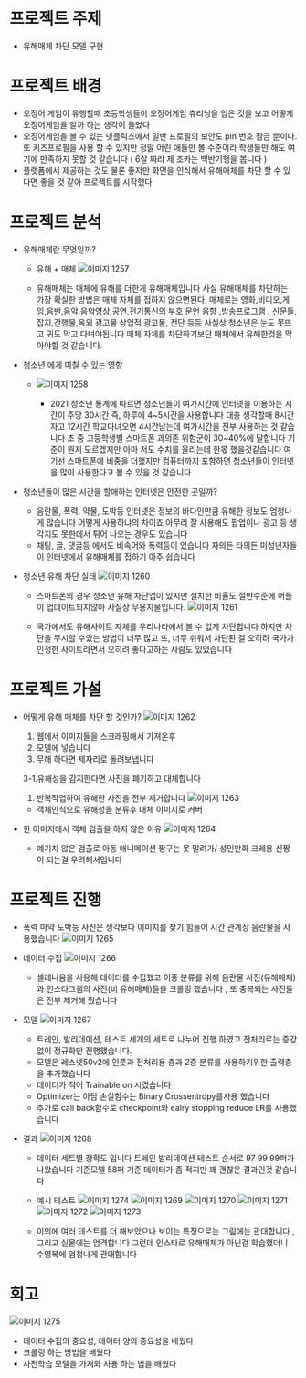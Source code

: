 # 프로젝트 주제

- 유해매체 차단 모델 구현

# 프로젝트 배경

- 오징어 게임이 유행할때 초등학생들이 오징어게임 츄리닝을 입은 것을 보고 어떻게 오징어게임을 알까 하는 생각이 들었다
- 오징어게임을 볼 수 있는 넷플릭스에서 일반 프로필의 보안도 pin 번호 잠금 뿐이다. 또 키즈프로필을 사용 할 수 있지만 정말 어린 애들만 볼 수준이라 학생들만 해도 여기에 만족하지 못할 것 같습니다 ( 6살 짜리 제 조카는 백반기행을 봅니다 )
- 플랫폼에서 제공하는 것도 물론 좋지만 화면을 인식해서 유해매체를 차단 할 수 있다면 좋을 것 같아 프로젝트를 시작했다

# 프로젝트 분석

- 유해매체란 무엇일까?
    - 유해 + 매체
        ![이미지 1257](https://user-images.githubusercontent.com/86823305/165061741-b6d3495c-aeb2-4c93-a8af-eb90875cf4ea.png)


        
        
    - 유해매체는 매체에 유해를 더한게 유해매체입니다 사실 유해매체를 차단하는 가장 확실한 방법은 매체 자체를 접하지 않으면된다, 매체로는 영화,비디오,게임,음반,음악,음악영상,공연,전기통신의 부호 문언 음향 ,방송프로그램 , 신문들,잡지,간행물,옥외 광고물 상업적 광고물, 전단 등등 사실상 청소년은 눈도 못뜨고 귀도 막고 다녀야됩니다 매체 자체를 차단하기보단 매체에서 유해한것을 막아야할 것 같습니다.
- 청소년 에게 미칠 수 있는 영향
  - ![이미지 1258](https://user-images.githubusercontent.com/86823305/165061534-eda42bb4-4c66-4921-9535-631edfc3c3c5.png)
    

    
    
    - 2021 청소년 통계에 따르면 청소년들이 여가시간에 인터넷을 이용하는 시간이 주당 30시간 즉, 하루에 4~5시간을 사용합니다 대충 생각할때 8시간 자고 12시간 학교다녀오면 4시간남는데 여가시간을 전부 사용하는 것 같습니다
    초 중 고등학생별 스마트폰 과의존 위험군이 30~40%에 달합니다 기준이 뭔지 모르겠지만 아마 저도 수치를 올리는데 한몫 했을것같습니다 여기선 스마트폰에 비중을 더했지만 컴퓨터까지 포함하면 청소년들이 인터넷을 많이 사용한다고 볼 수 있을 것 같습니다
- 청소년들이 많은 시간을 할애하는 인터넷은 안전한 곳일까?
    - 음란물, 폭력, 약물, 도박등 인터넷은 정보의 바다인만큼 유해한 정보도 엄청나게 많습니다 어떻게 사용하냐의 차이죠 아무리 잘 사용해도 팝업이나 광고 등 생각지도 못한데서 튀어 나오는 경우도 있습니다
    - 채팅, 글, 댓글등 에서도 비속어와 폭력등이 있습니다 자의든 타의든 미성년자들이 인터넷에서 유해매체를 접하기 아주 쉽습니다
- 청소년 유해 차단 실태
    ![이미지 1260](https://user-images.githubusercontent.com/86823305/165061812-35cfdd33-1082-4e1c-9759-8329d5cd533f.png)

   
    
    - 스마트폰의 경우 청소년 유해 차단앱이 있지만 설치한 비율도 절반수준에 어플이 업데이트되지않아 사실상 무용지물입니다.
    ![이미지 1261](https://user-images.githubusercontent.com/86823305/165061821-4bad1415-80ca-4770-a8c0-2800e371c556.png)

    
    
    - 국가에서도 유해사이트 자체를 우리나라에서 볼 수 없게 차단합니다 하지만 차단을 무시할 수있는 방법이 너무 많고 또, 너무 쉬워서 차단된 걸 오히려 국가가 인정한 사이트라면서 오히려 좋다고하는 사람도 있었습니다
    

# 프로젝트 가설

- 어떻게 유해 매체를 차단 할 것인가?
    ![이미지 1262](https://user-images.githubusercontent.com/86823305/165061852-6dac7da3-b381-40e6-b9aa-1a5abc3ccbf4.png)

    
    
    1. 웹에서 이미지들을 스크래핑해서 가져온후
    2. 모델에 넣습니다
    3. 무해 하다면 제자리로 돌려보냅니다
    
    3-1.유해성을 감지한다면 사진을 폐기하고 대체합니다
    
    1. 반복작업하여 유해한 사진을 전부 제거합니다
    ![이미지 1263](https://user-images.githubusercontent.com/86823305/165061866-5471ae73-43d4-4e1d-b58b-00f0b1ddb7d7.png)

    
    
    - 객체인식으로 유해성을 분류후 대체 이미지로 커버
- 한 이미지에서 객체 검출을 하지 않은 이유
    ![이미지 1264](https://user-images.githubusercontent.com/86823305/165061887-d9c3d27c-5d22-4ad4-af57-c4194fa4e375.png)

    
    
    - 예기치 않은 검출로 아동 애니메이션 짱구는 못 말려가/ 성인만화 크레용 신짱이 되는걸 우려해서입니다

# 프로젝트 진행

- 폭력 마약 도박등 사진은 생각보다 이미지를 찾기 힘들어 시간 관계상 음란물을 사용했습니다
![이미지 1265](https://user-images.githubusercontent.com/86823305/165061953-f7bc23fa-c235-47b6-81d6-0b0c7aca89b2.png)


- 데이터 수집
    ![이미지 1266](https://user-images.githubusercontent.com/86823305/165061969-885592c0-cb1e-4661-a3ea-6aab94743066.png)    
    
    - 셀레니움을 사용해 데이터를 수집했고 이중 분류를 위해 음란물 사진(유해매체)과 인스타그램의 사진(비 유해매체)들을 크롤링 했습니다 , 또 중복되는 사진들은 전부 제거해 줬습니다

- 모델
    ![이미지 1267](https://user-images.githubusercontent.com/86823305/165061996-875cb476-8136-4452-9d1c-8a7320102ad9.png)

    
    
    - 트레인, 발리데이션, 테스트 세개의 세트로 나누어 진행 하였고 전처리로는 증강없이 정규화만 진행했습니다.
    - 모델은 레스넷50v2에 인풋과 전처리용 층과 2중 분류를 사용하기위한 출력층을 추가했습니다
    - 데이터가 적어 Trainable on 시켰습니다
    - Optimizer는 아담 손실함수는 Binary Crossentropy를사용 했습니다
    - 추가로 call back함수로 checkpoint와 ealry stopping reduce LR를 사용했습니다

- 결과
    ![이미지 1268](https://user-images.githubusercontent.com/86823305/165062009-7e00589e-1f58-481d-b8b0-5dd5394581d0.png)

    
    - 데이터 세트별 정확도 입니다 트레인 발리데이션 테스트 순서로 97 99 99퍼가 나왔습니다 기준모델 58퍼 기준 데이터가 좀 적지만 꽤 괜찮은 결과인것 같습니다
    - 예시 테스트
        ![이미지 1274](https://user-images.githubusercontent.com/86823305/165062039-41c4fe05-a36b-4fbf-b514-061a703f82ee.png)
        ![이미지 1269](https://user-images.githubusercontent.com/86823305/165062049-ab07d5cc-fbf0-451f-9dbb-7d9f5fa60149.png)
        ![이미지 1270](https://user-images.githubusercontent.com/86823305/165062052-f371046d-67d3-4691-9eaa-57813c56c73a.png)
        ![이미지 1271](https://user-images.githubusercontent.com/86823305/165062054-cd3d29cc-6fd1-40de-99f5-0813c0ceb569.png)
        ![이미지 1272](https://user-images.githubusercontent.com/86823305/165062057-3c21d314-6662-4761-9df8-8e42f607d86f.png)
        ![이미지 1273](https://user-images.githubusercontent.com/86823305/165062061-7eb307d2-ed7c-42b4-a57b-162d015c65f3.png)
        
    - 이외에 여러 테스트를 더 해보았으나 보이는 특징으로는 그림에는 관대합니다 , 그리고 실물에는 엄격합니다 그런데 인스타로 유해매체가 아닌걸 학습했더니 수영복에 엄청나게 관대합니다

# 회고
![이미지 1275](https://user-images.githubusercontent.com/86823305/165062155-61319042-f340-42a4-88dc-6898c3eec5bb.png)
- 데이터 수집의 중요성, 데이터 양의 중요성을 배웠다
- 크롤링 하는 방법을 배웠다
- 사전학습 모델을 가져와 사용 하는 법을 배웠다
